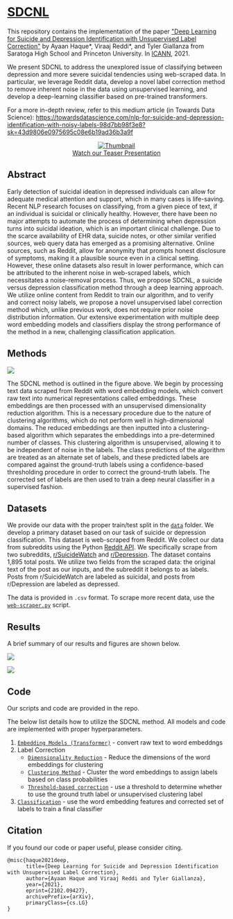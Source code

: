 # [SDCNL](https://ayaanzhaque.github.io/SDCNL/)

This repository contains the implementation of the paper ["Deep Learning for Suicide and Depression Identification with Unsupervised Label Correction"](https://arxiv.org/abs/2102.09427) by Ayaan Haque*, Viraaj Reddi*, and Tyler Giallanza from Saratoga High School and Princeton University. In [ICANN](https://e-nns.org/icann2021/), 2021.

We present SDCNL to address the unexplored issue of classifying between depression and more severe suicidal tendencies using web-scraped data. In particular, we leverage Reddit data, develop a novel label correction method to remove inherent noise in the data using unsupervised learning, and develop a deep-learning classifier based on pre-trained transformers.

For a more in-depth review, refer to this medium article (in Towards Data Science): https://towardsdatascience.com/nlp-for-suicide-and-depression-identification-with-noisy-labels-98d7bb98f3e8?sk=43d9806e0975695c08e6b19ad36b3a9f

<p align="center">
    <a href="https://www.youtube.com/watch?v=-JVbne534sQ">
        <img src="https://img.youtube.com/vi/-JVbne534sQ/0.jpg" alt="Thumbnail"/>
        <br />
        Watch our Teaser Presentation
    </a>
</p>

## Abstract
  
Early detection of suicidal ideation in depressed individuals can allow for adequate medical attention and support, which in many cases is life-saving. Recent NLP research focuses on classifying, from a given piece of text, if an individual is suicidal or clinically healthy. However, there have been no major attempts to automate the process of determining when depression turns into suicidal ideation, which is an important clinical challenge. Due to the scarce availability of EHR data, suicide notes, or other similar verified sources, web query data has emerged as a promising alternative. Online sources, such as Reddit, allow for anonymity that prompts honest disclosure of symptoms, making it a plausible source even in a clinical setting. However, these online datasets also result in lower performance, which can be attributed to the inherent noise in web-scraped labels, which necessitates a noise-removal process. Thus, we propose SDCNL, a suicide versus depression classification method through a deep learning approach. We utilize online content from Reddit to train our algorithm, and to verify and correct noisy labels, we propose a novel unsupervised label correction method which, unlike previous work, does not require prior noise distribution information. Our extensive experimentation with multiple deep word embedding models and classifiers display the strong performance of the method in a new, challenging classification application.

## Methods

![](https://github.com/ayaanzhaque/SDCNL/blob/main/figs/pipeline.png?raw=true)

The SDCNL method is outlined in the figure above. We begin by processing text data scraped from Reddit with word embedding models, which convert raw text into numerical representations called embeddings. These embeddings are then processed with an unsupervised dimensionality reduction algorithm. This is a necessary procedure due to the nature of clustering algorithms, which do not perform well in high-dimensional domains. The reduced embeddings are then inputted into a clustering-based algorithm which separates the embeddings into a pre-determined number of classes. This clustering algorithm is unsupervised, allowing it to be independent of noise in the labels. The class predictions of the algorithm are treated as an alternate set of labels, and these predicted labels are compared against the ground-truth labels using a confidence-based thresholding procedure in order to correct the ground-truth labels. The corrected set of labels are then used to train a deep neural classifier in a supervised fashion.

## Datasets

We provide our data with the proper train/test split in the [```data```](https://github.com/ayaanzhaque/SDCNL/tree/main/data) folder. We develop a primary dataset based on our task of suicide or depression classification. This dataset is web-scraped from Reddit. We collect our data from subreddits using the Python [Reddit API](https://www.reddit.com/wiki/api). We specifically scrape from two subreddits, [r/SuicideWatch](https://www.reddit.com/r/SuicideWatch/) and [r/Depression](https://www.reddit.com/r/depression/). The dataset contains 1,895 total posts. We utilize two fields from the scraped data: the original text of the post as our inputs, and the subreddit it belongs to as labels. Posts from r/SuicideWatch are labeled as suicidal, and posts from r/Depression are labeled as depressed.

The data is provided in ```.csv``` format. To scrape more recent data, use the [```web-scraper.py```](https://github.com/ayaanzhaque/SDCNL/blob/main/web-scraper.py) script.

## Results

A brief summary of our results and figures are shown below.

![](https://github.com/ayaanzhaque/SDCNL/blob/main/figs/finalroc.png?raw=true)

![](https://github.com/ayaanzhaque/SDCNL/blob/main/figs/finaltable.png?raw=true)

## Code

Our scripts and code are provided in the repo. 

The below list details how to utilize the SDCNL method. All models and code are implemented with proper hyperparameters.

1. [```Embedding Models (Transformer)```](https://github.com/ayaanzhaque/SDCNL/blob/main/word_embeddings.py) - convert raw text to word embeddngs
2. Label Correction
    - [```Dimensionality Reduction```](https://github.com/ayaanzhaque/SDCNL/blob/main/clustering-based-label-correction.py) - Reduce the dimensions of the word embeddings for clustering
    - [```Clustering Method```](https://github.com/ayaanzhaque/SDCNL/blob/main/clustering-based-label-correction.py) - Cluster the word embeddings to assign labels based on class probabilities
    - [```Threshold-based correction```](https://github.com/ayaanzhaque/SDCNL/blob/main/threshold-based-correction.py) - use a threshold to determine whether to use the ground truth label or unsupervised clustering label
3. [```Classification```](https://github.com/ayaanzhaque/SDCNL/blob/main/classifiers.py) - use the word embedding features and corrected set of labels to train a final classifier

## Citation

If you found our code or paper useful, please consider citing.

```
@misc{haque2021deep,
      title={Deep Learning for Suicide and Depression Identification with Unsupervised Label Correction}, 
      author={Ayaan Haque and Viraaj Reddi and Tyler Giallanza},
      year={2021},
      eprint={2102.09427},
      archivePrefix={arXiv},
      primaryClass={cs.LG}
}
```
